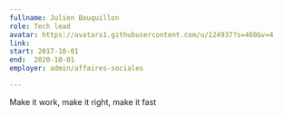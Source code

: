 ```yaml
---
fullname: Julien Bouquillon
role: Tech lead
avatar: https://avatars1.githubusercontent.com/u/124937?s=460&v=4
link:
start: 2017-10-01
end:  2020-10-01
employer: admin/affaires-sociales

---
```


Make it work, make it right, make it fast
